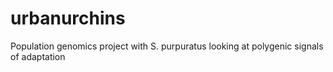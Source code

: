 # urbanurchins
Population genomics project with S. purpuratus looking at polygenic signals of adaptation
